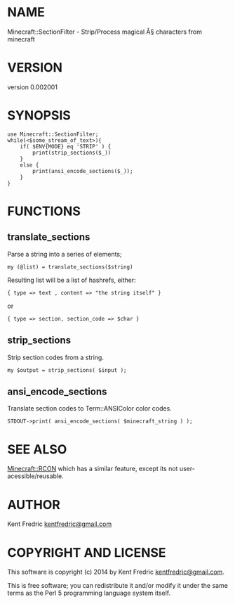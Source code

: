 # NAME

Minecraft::SectionFilter - Strip/Process magical Â§ characters from minecraft

# VERSION

version 0.002001

# SYNOPSIS

    use Minecraft::SectionFilter;
    while(<$some_stream_of_text>){
        if( $ENV{MODE} eq 'STRIP' ) {
            print(strip_sections($_))
        }
        else {
            print(ansi_encode_sections($_));
        }
    }

# FUNCTIONS

## translate\_sections

Parse a string into a series of elements;

    my (@list) = translate_sections($string)

Resulting list will be a list of hashrefs, either:

    { type => text , content => "the string itself" }

or

    { type => section, section_code => $char }

## strip\_sections

Strip section codes from a string.

    my $output = strip_sections( $input );

## ansi\_encode\_sections

Translate section codes to Term::ANSIColor color codes.

    STDOUT->print( ansi_encode_sections( $minecraft_string ) );

# SEE ALSO

[Minecraft::RCON](https://metacpan.org/pod/Minecraft::RCON) which has a similar feature, except its not user-acessible/reusable.

# AUTHOR

Kent Fredric <kentfredric@gmail.com>

# COPYRIGHT AND LICENSE

This software is copyright (c) 2014 by Kent Fredric <kentfredric@gmail.com>.

This is free software; you can redistribute it and/or modify it under
the same terms as the Perl 5 programming language system itself.
